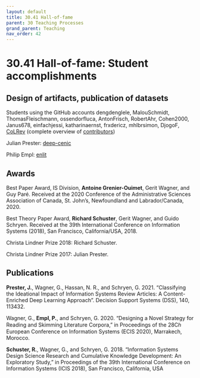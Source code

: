 ```yaml
---
layout: default
title: 30.41 Hall-of-fame
parent: 30 Teaching Processes
grand_parent: Teaching
nav_order: 42
---
```


# 30.41 Hall-of-fame: Student accomplishments

## Design of artifacts, publication of datasets

Students using the GitHub accounts dengdenglele, MalouSchmidt, ThomasFleischmann, ossendorfluca, AntonFrisch, RobertAhr, Cohen2000, Janus678, einfachjessi, katharinaernst, frxdericz, mhlbrsimon, DjogoF, [CoLRev](https://github.com/CoLRev-Environment/colrev) (complete overview of [contributors](https://github.com/CoLRev-Environment/colrev/graphs/contributors))

Julian Prester: [deep-cenic](https://github.com/julianprester/deep-cenic)

Philip Empl: [enlit](https://github.com/geritwagner/enlit)

## Awards

Best Paper Award, IS Division, **Antoine Grenier-Ouimet**, Gerit Wagner, and Guy Paré. Received at the 2020 Conference of the Administrative Sciences Association of Canada, St. John’s, Newfoundland and Labrador/Canada, 2020.

Best Theory Paper Award, **Richard Schuster**, Gerit Wagner, and Guido Schryen. Received at the 39th International Conference on Information Systems (2018), San Francisco, California/USA, 2018.

Christa Lindner Prize 2018: Richard Schuster.

Christa Lindner Prize 2017: Julian Prester.

## Publications

**Prester, J.**, Wagner, G., Hassan, N. R., and Schryen, G. 2021. “Classifying the Ideational Impact of Information Systems Review Articles: A Content-Enriched Deep Learning Approach”. Decision Support Systems (DSS), 140, 113432.

Wagner, G., **Empl, P.**, and Schryen, G. 2020. “Designing a Novel Strategy for Reading and Skimming Literature Corpora,” in Proceedings of the 28Cℎ European Conference on Information Systems (ECIS 2020), Marrakech, Morocco.

**Schuster, R.**, Wagner, G., and Schryen, G. 2018. “Information Systems Design Science Research and Cumulative Knowledge Development: An Exploratory Study,” in Proceedings of the 39th International Conference on Information Systems (ICIS 2018), San Francisco, California, USA
